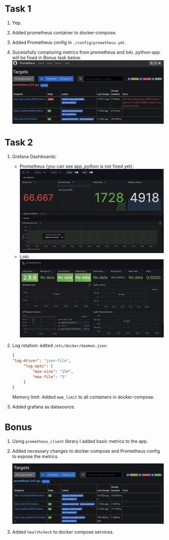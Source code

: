 # Task 1

1. Yep.

2. Added prometheus container to docker-compose.

3. Added Prometheus config in `./config/prometheus.yml`.

4. Sucessfully compturing metrics from prometheus and loki.
   python-app will be fixed in Bonus task below.
   ![Alt text](image-1.png)

# Task 2

1. Grafana Dashboards:
   * Prometheus (you can see app\_python is not fixed yet):
     ![Alt text](grafana-prometheus.png)
   * Loki:
     ![Alt text](grafana-loki.png)

2. Log rotation: edited `/etc/docker/daemon.json`:

   ```json
   {
   "log-driver": "json-file",
        "log-opts": {
            "max-size": "15m",
            "max-file": "5"
        }
   }
   ```

   Memory limit: Added `mem_limit` to all containers in docker-compose.

3. Added grafana as datasource.

# Bonus

1. Using `prometheus_client` library I added basic metrics to the app.

2. Added necessary changes to docker-compose and Prometheus config to expose the metrics.

   ![Alt text](prom2.png)

3. Added `healthcheck` to docker compose services.
